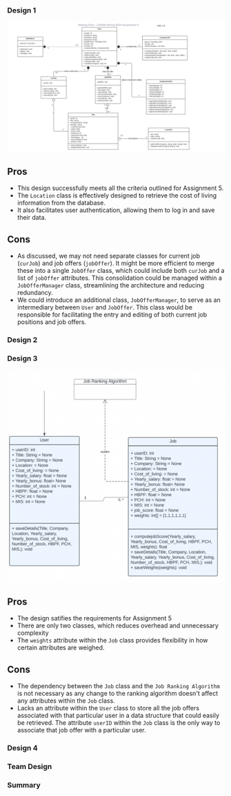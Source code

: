 ### Design 1
![](images/jchen3115-design.png)
## Pros
- This design successfully meets all the criteria outlined for Assignment 5.
- The `Location` class is effectively designed to retrieve the cost of living information from the database.
- It also facilitates user authentication, allowing them to log in and save their data.

## Cons
- As discussed, we may not need separate classes for current job (`curJob`) and job offers (`jobOffer`). It might be more efficient to merge these into a single `JobOffer` class, which could include both `curJob` and a list of `jobOffer` attributes. This consolidation could be managed within a `JobOfferManager` class, streamlining the architecture and reducing redundancy.
-  We could introduce an additional class, `JobOfferManager`, to serve as an intermediary between `User` and `JobOffer`. This class would be responsible for facilitating the entry and editing of both current job positions and job offers.

### Design 2

### Design 3
![](images/khom7-design.png)

## Pros
- The design satifies the requirements for Assignment 5 
- There are only two classes, which reduces overhead and unnecessary complexity 
- The `weights` attribute within the `Job` class provides flexibility in how certain attributes are weighed.

## Cons
- The dependency between the `Job` class and the `Job Ranking Algorithm` is not necessary as any change to the ranking algorithm doesn't affect any attributes within the `Job` class.
- Lacks an attribute within the `User` class to store all the job offers associated with that particular user in a data structure that could easily be retrieved. The attribute `userID` within the `Job` class is the only way to associate that job offer with a particular user. 

### Design 4

### Team Design

### Summary
